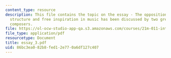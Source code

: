 ```yaml
---
content_type: resource
description: This file contains the topic on the essay - The opposition of formal
  structure and free inspiration in music has been discussed by two great twentieth-century
  composers.
file: https://ol-ocw-studio-app-qa.s3.amazonaws.com/courses/21m-011-introduction-to-western-music-spring-2006/86bc3ea082b8fed12e770a6df127c407_essay_3.pdf
file_type: application/pdf
resourcetype: Document
title: essay_3.pdf
uid: 86bc3ea0-82b8-fed1-2e77-0a6df127c407
---
```

